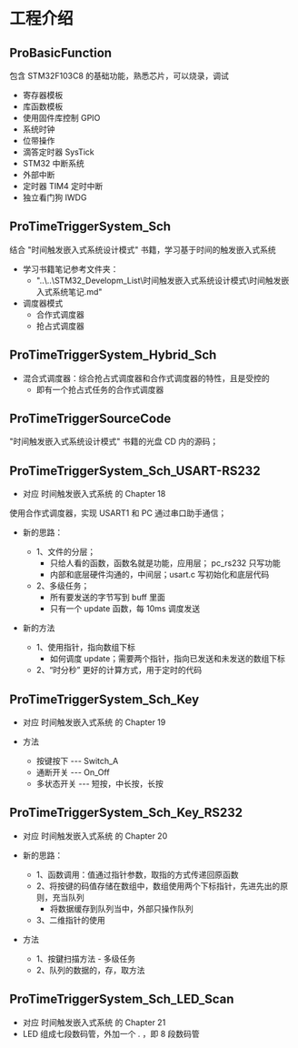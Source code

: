 # 工程介绍

## ProBasicFunction

包含 STM32F103C8 的基础功能，熟悉芯片，可以烧录，调试

- 寄存器模板
- 库函数模板
- 使用固件库控制 GPIO
- 系统时钟
- 位带操作
- 滴答定时器 SysTick
- STM32 中断系统
- 外部中断
- 定时器 TIM4 定时中断
- 独立看门狗 IWDG

## ProTimeTriggerSystem_Sch

结合 "时间触发嵌入式系统设计模式" 书籍，学习基于时间的触发嵌入式系统

- 学习书籍笔记参考文件夹：
  - "..\\..\\STM32_Developm_List\时间触发嵌入式系统设计模式\时间触发嵌入式系统笔记.md"
- 调度器模式
  - 合作式调度器
  - 抢占式调度器

## ProTimeTriggerSystem_Hybrid_Sch

- 混合式调度器：综合抢占式调度器和合作式调度器的特性，且是受控的
  - 即有一个抢占式任务的合作式调度器

## ProTimeTriggerSourceCode

"时间触发嵌入式系统设计模式" 书籍的光盘 CD 内的源码；

## ProTimeTriggerSystem_Sch_USART-RS232

- 对应 时间触发嵌入式系统 的 Chapter 18

使用合作式调度器，实现 USART1 和 PC 通过串口助手通信；

- 新的思路：
  - 1、文件的分层；
    - 只给人看的函数，函数名就是功能，应用层； pc_rs232 只写功能
    - 内部和底层硬件沟通的，中间层；usart.c 写初始化和底层代码
  - 2、多级任务；
    - 所有要发送的字节写到 buff 里面
    - 只有一个 update 函数，每 10ms 调度发送

- 新的方法
  - 1、使用指针，指向数组下标
    - 如何调度 update；需要两个指针，指向已发送和未发送的数组下标
  - 2、“时分秒” 更好的计算方式，用于定时的代码

## ProTimeTriggerSystem_Sch_Key

- 对应 时间触发嵌入式系统 的 Chapter 19

- 方法
  - 按键按下 --- Switch_A
  - 通断开关 --- On_Off
  - 多状态开关 --- 短按，中长按，长按

## ProTimeTriggerSystem_Sch_Key_RS232

- 对应 时间触发嵌入式系统 的 Chapter 20

- 新的思路：
  - 1、函数调用：值通过指针参数，取指的方式传递回原函数
  - 2、将按键的码值存储在数组中，数组使用两个下标指针，先进先出的原则，充当队列
    - 将数据缓存到队列当中，外部只操作队列
  - 3、二维指针的使用

- 方法
  - 1、按鍵扫描方法 - 多级任务
  - 2、队列的数据的，存，取方法

## ProTimeTriggerSystem_Sch_LED_Scan

- 对应 时间触发嵌入式系统 的 Chapter 21
- LED 组成七段数码管，外加一个 . ，即 8 段数码管
